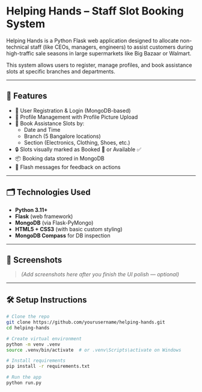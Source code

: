 # Helping Hands – Staff Slot Booking System

Helping Hands is a Python Flask web application designed to allocate non-technical staff (like CEOs, managers, engineers) to assist customers during high-traffic sale seasons in large supermarkets like Big Bazaar or Walmart.

This system allows users to register, manage profiles, and book assistance slots at specific branches and departments.

---

## 🚀 Features

- 🔐 User Registration & Login (MongoDB-based)
- 👤 Profile Management with Profile Picture Upload
- 📍 Book Assistance Slots by:
  - Date and Time
  - Branch (5 Bangalore locations)
  - Section (Electronics, Clothing, Shoes, etc.)
- 🔒 Slots visually marked as Booked 🔐 or Available ✅
- 📦 Booking data stored in MongoDB
- 💬 Flash messages for feedback on actions

---

## 🗂️ Technologies Used

- **Python 3.11+**
- **Flask** (web framework)
- **MongoDB** (via Flask-PyMongo)
- **HTML5 + CSS3** (with basic custom styling)
- **MongoDB Compass** for DB inspection

---

## 📸 Screenshots

> _(Add screenshots here after you finish the UI polish — optional)_

---

## 🛠️ Setup Instructions

```bash
# Clone the repo
git clone https://github.com/yourusername/helping-hands.git
cd helping-hands

# Create virtual environment
python -m venv .venv
source .venv/bin/activate  # or .venv\Scripts\activate on Windows

# Install requirements
pip install -r requirements.txt

# Run the app
python run.py
